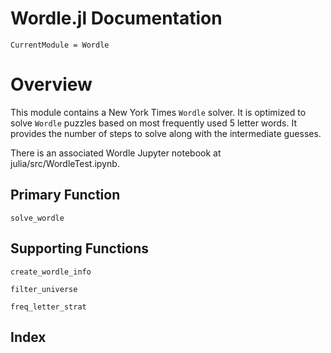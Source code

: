 # Wordle.jl Documentation

```@meta
CurrentModule = Wordle
```

# Overview
This module contains a New York Times `Wordle` solver.
It is optimized to solve `Wordle` puzzles based on most
frequently used 5 letter words.
It provides the number of steps to solve along with the
intermediate guesses.

There is an associated Wordle Jupyter notebook at 
julia/src/WordleTest.ipynb.


## Primary Function

```@docs
solve_wordle
```

## Supporting Functions

```@docs
create_wordle_info
```

```@docs
filter_universe
```

```@docs
freq_letter_strat
```


## Index

```@index
```

